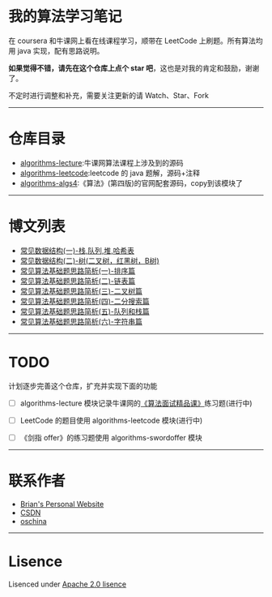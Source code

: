 # 我的算法学习笔记

在 coursera 和牛课网上看在线课程学习，顺带在 LeetCode 上刷题。所有算法均用 java 实现，配有思路说明。

**如果觉得不错，请先在这个仓库上点个 star 吧**，这也是对我的肯定和鼓励，谢谢了。

不定时进行调整和补充，需要关注更新的请 Watch、Star、Fork


-----

# 仓库目录


- [algorithms-lecture](/algorithms-lecture):牛课网算法课程上涉及到的源码
- [algorithms-leetcode](/algorithms-leetcode):leetcode 的 java 题解，源码+注释
- [algorithms-algs4](/algorithms-algs4):《算法》(第四版)的官网配套源码，copy到该模块了

-----


# 博文列表

- [常见数据结构(一)-栈,队列,堆,哈希表](http://blog.csdn.net/h3243212/article/details/52811969)
- [常见数据结构(二)-树(二叉树，红黑树，B树)](http://blog.csdn.net/h3243212/article/details/52819734)
- [常见算法基础题思路简析(一)-排序篇](http://blog.csdn.net/h3243212/article/details/78128651)
- [常见算法基础题思路简析(二)-链表篇](http://blog.csdn.net/h3243212/article/details/78128666)
- [常见算法基础题思路简析(三)-二叉树篇](http://blog.csdn.net/h3243212/article/details/78128683)
- [常见算法基础题思路简析(四)-二分搜索篇](http://blog.csdn.net/h3243212/article/details/78128699)
- [常见算法基础题思路简析(五)-队列和栈篇](http://blog.csdn.net/h3243212/article/details/78128717)
- [常见算法基础题思路简析(六)-字符串篇](http://blog.csdn.net/h3243212/article/details/78128729)


----

# TODO

计划逐步完善这个仓库，扩充并实现下面的功能

* [ ] algorithms-lecture 模块记录牛课网的[《算法面试精品课》](http://www.nowcoder.com/courses/1)练习题(进行中)
* [ ] LeetCode 的题目使用 algorithms-leetcode 模块(进行中)
* [ ] 《剑指 offer》的练习题使用 algorithms-swordoffer 模块


-----

# 联系作者

- [Brian's Personal Website](http://brianway.github.io/)
- [CSDN](http://blog.csdn.net/h3243212/)
- [oschina](http://my.oschina.net/brianway)


-----

# Lisence

Lisenced under [Apache 2.0 lisence](http://opensource.org/licenses/Apache-2.0)

